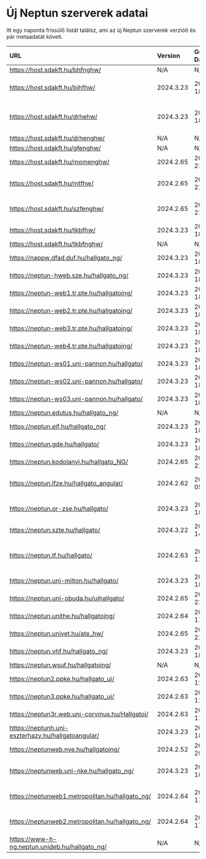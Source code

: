 # Új Neptun szerverek adatai

Itt egy naponta frissülő listát találsz, ami az új Neptun szerverek verzióit és pár metaadatát követi.

| URL                                                | Version   | Generation Date     | Organization Name                             | Captcha Required |
|:-------------------------------------------------|:--------|:------------------|:--------------------------------------------|:---------------|
| https://host.sdakft.hu/bhfnghw/                    | N/A       | N/A                 | N/A                                           | N/A              |
| https://host.sdakft.hu/bjhfhw/                     | 2024.3.23 | 2025-02-18T11:03:05 | Brenner János Hittudományi Főiskola           | 3                |
| https://host.sdakft.hu/drhehw/                     | 2024.3.23 | 2025-02-18T11:03:05 | Debreceni Református Hittudományi Egyetem     | 3                |
| https://host.sdakft.hu/drhenghw/                   | N/A       | N/A                 | N/A                                           | N/A              |
| https://host.sdakft.hu/gfenghw/                    | N/A       | N/A                 | N/A                                           | N/A              |
| https://host.sdakft.hu/momenghw/                   | 2024.2.65 | 2025-02-21T14:29:14 | Moholy-Nagy Művészeti Egyetem                 | 3                |
| https://host.sdakft.hu/mtfhw/                      | 2024.2.65 | 2025-02-21T14:29:14 | Magyar Táncművészeti Egyetem                  | 3                |
| https://host.sdakft.hu/szfenghw/                   | 2024.2.65 | 2025-02-21T14:29:14 | Színház- és Filmművészeti Egyetem             | 3                |
| https://host.sdakft.hu/tkbfhw/                     | 2024.3.23 | 2025-02-18T11:03:05 | A Tan Kapuja Buddhista Főiskola               | 3                |
| https://host.sdakft.hu/tkbfnghw/                   | N/A       | N/A                 | N/A                                           | N/A              |
| https://nappw.dfad.duf.hu/hallgato_ng/             | 2024.3.23 | 2025-02-18T11:03:05 | Dunaújvárosi Egyetem                          | 3                |
| https://neptun-hweb.sze.hu/hallgato_ng/            | 2024.3.23 | 2025-02-18T11:03:05 | Széchenyi István Egyetem                      | 3                |
| https://neptun-web1.tr.pte.hu/hallgatoing/         | 2024.3.23 | 2025-02-18T11:03:05 | Pécsi Tudományegyetem                         | 3                |
| https://neptun-web2.tr.pte.hu/hallgatoing/         | 2024.3.23 | 2025-02-18T11:03:05 | Pécsi Tudományegyetem                         | 3                |
| https://neptun-web3.tr.pte.hu/hallgatoing/         | 2024.3.23 | 2025-02-18T11:03:05 | Pécsi Tudományegyetem                         | 3                |
| https://neptun-web4.tr.pte.hu/hallgatoing/         | 2024.3.23 | 2025-02-18T11:03:05 | Pécsi Tudományegyetem                         | 3                |
| https://neptun-ws01.uni-pannon.hu/hallgato/        | 2024.3.23 | 2025-02-18T11:03:05 | Pannon Egyetem                                | 3                |
| https://neptun-ws02.uni-pannon.hu/hallgato/        | 2024.3.23 | 2025-02-18T11:03:05 | Pannon Egyetem                                | 3                |
| https://neptun-ws03.uni-pannon.hu/hallgato/        | 2024.3.23 | 2025-02-18T11:03:05 | Pannon Egyetem                                | 3                |
| https://neptun.edutus.hu/hallgato_ng/              | N/A       | N/A                 | N/A                                           | N/A              |
| https://neptun.ejf.hu/hallgato_ng/                 | 2024.3.23 | 2025-02-18T11:03:05 | Eötvös József Főiskola                        | 3                |
| https://neptun.gde.hu/hallgato/                    | 2024.3.23 | 2025-02-18T11:03:05 | Gábor Dénes Egyetem                           | 3                |
| https://neptun.kodolanyi.hu/hallgato_NG/           | 2024.2.65 | 2025-02-21T14:29:14 | Kodolányi János Egyetem                       | 1                |
| https://neptun.lfze.hu/hallgato_angular/           | 2024.2.62 | 2025-02-05T11:54:53 | Liszt Ferenc Zeneművészeti Egyetem            | 3                |
| https://neptun.or-zse.hu/hallgato/                 | 2024.3.23 | 2025-02-18T11:03:05 | Országos Rabbiképző - Zsidó Egyetem           | 3                |
| https://neptun.szte.hu/hallgato/                   | 2024.3.22 | 2025-02-14T12:53:46 | Szegedi Tudományegyetem                       | 3                |
| https://neptun.tf.hu/hallgato/                     | 2024.2.63 | 2025-02-11T15:08:03 | Magyar Testnevelési és Sporttudományi Egyetem | 3                |
| https://neptun.uni-milton.hu/hallgato/             | 2024.3.23 | 2025-02-18T11:03:05 | Milton Friedman Egyetem                       | 3                |
| https://neptun.uni-obuda.hu/ujhallgato/            | 2024.2.65 | 2025-02-21T14:29:14 | Óbudai Egyetem                                | 3                |
| https://neptun.unithe.hu/hallgatoing/              | 2024.2.64 | 2025-02-17T15:00:31 | Tokaj-Hegyalja Egyetem                        | 1                |
| https://neptun.univet.hu/ate_hw/                   | 2024.2.65 | 2025-02-21T14:29:14 | Állatorvostudományi Egyetem                   | 3                |
| https://neptun.vhf.hu/hallgato_ng/                 | 2024.3.23 | 2025-02-18T11:03:05 | Veszprémi Érseki Főiskola                     | 3                |
| https://neptun.wsuf.hu/hallgatoing/                | N/A       | N/A                 | N/A                                           | N/A              |
| https://neptun2.ppke.hu/hallgato_uj/               | 2024.2.63 | 2025-02-11T15:08:03 | Pázmány Péter Katolikus Egyetem               | 3                |
| https://neptun3.ppke.hu/hallgato_uj/               | 2024.2.63 | 2025-02-11T15:08:03 | Pázmány Péter Katolikus Egyetem               | 3                |
| https://neptun3r.web.uni-corvinus.hu/Hallgatoi/    | 2024.2.63 | 2025-02-11T15:08:03 | Budapesti Corvinus Egyetem                    | 3                |
| https://neptunh.uni-eszterhazy.hu/hallgatoangular/ | 2024.3.23 | 2025-02-18T11:03:05 | Eszterházy Károly Katolikus Egyetem           | 3                |
| https://neptunweb.nye.hu/hallgatoing/              | 2024.2.52 | 2024-11-29T08:56:55 | Nyíregyházi Egyetem                           | 3                |
| https://neptunweb.uni-nke.hu/hallgato_ng/          | 2024.3.23 | 2025-02-18T11:03:05 | Nemzeti Közszolgálati Egyetem                 | 3                |
| https://neptunweb1.metropolitan.hu/hallgato_ng/    | 2024.2.64 | 2025-02-17T15:00:31 | Budapesti Metropolitan Egyetem                | 3                |
| https://neptunweb2.metropolitan.hu/hallgato_ng/    | 2024.2.64 | 2025-02-17T15:00:31 | Budapesti Metropolitan Egyetem                | 3                |
| https://www-h-ng.neptun.unideb.hu/hallgato_ng/     | N/A       | N/A                 | N/A                                           | N/A              |